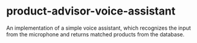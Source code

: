 # product-advisor-voice-assistant

An implementation of a simple voice assistant, which recognizes the input from the microphone and returns matched products from the database.
